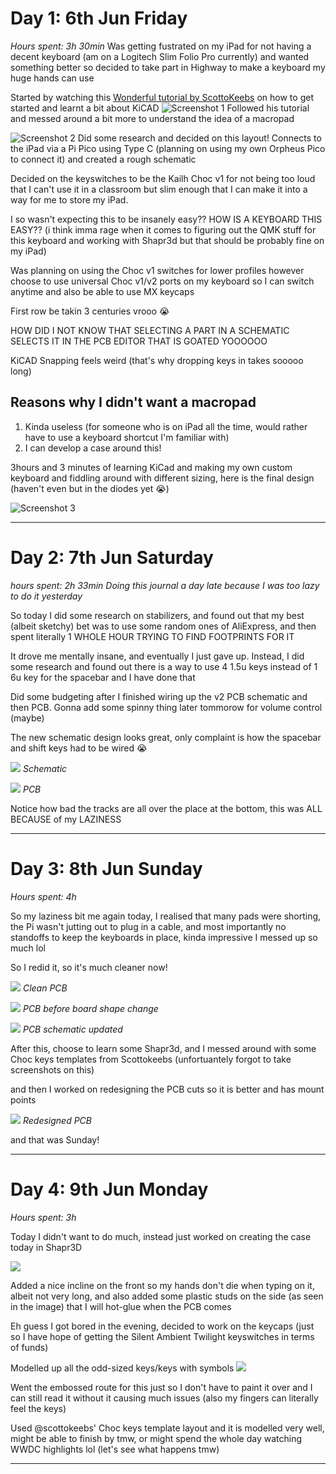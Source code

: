 # Day 1: 6th Jun Friday
*Hours spent: 3h 30min*
Was getting fustrated on my iPad for not having a decent keyboard (am on a Logitech Slim Folio Pro currently) and wanted something better so decided to take part in Highway to make a keyboard my huge hands can use

Started by watching this [Wonderful tutorial by ScottoKeebs](https://www.youtube.com/watch?v=8WXpGTIbxlQ&t=1052s) on how to get started and learnt a bit about KiCAD
![Screenshot 1](https://hc-cdn.hel1.your-objectstorage.com/s/v3/b7e230c91647651c812cb6b991ae2da9cf757bd7_screenshot_2025-06-06_at_4.01.17_pm.png)
Followed his tutorial and messed around a bit more to understand the idea of a macropad

![Screenshot 2](https://hc-cdn.hel1.your-objectstorage.com/s/v3/b8b8bc0a1e4868d75b854fb2e3d210ff395d701f_screenshot_2025-06-06_at_4.03.01_pm.png)
Did some research and decided on this layout! Connects to the iPad via a Pi Pico using Type C (planning on using my own Orpheus Pico to connect it) and created a rough schematic

Decided on the keyswitches to be the Kailh Choc v1 for not being too loud that I can't use it in a classroom but slim enough that I can make it into a way for me to store my iPad.

I so wasn't expecting this to be insanely easy?? HOW IS A KEYBOARD THIS EASY?? (i think imma rage when it comes to figuring out the QMK stuff for this keyboard and working with Shapr3d but that should be probably fine on my iPad)

Was planning on using the Choc v1 switches for lower profiles however choose to use universal Choc v1/v2 ports on my keyboard so I can switch anytime and also be able to use MX keycaps

First row be takin 3 centuries vrooo 😭

HOW DID I NOT KNOW THAT SELECTING A PART IN A SCHEMATIC SELECTS IT IN THE PCB EDITOR THAT IS GOATED YOOOOOO

KiCAD Snapping feels weird (that's why dropping keys in takes sooooo long)

## Reasons why I didn't want a macropad
1. Kinda useless (for someone who is on iPad all the time, would rather have to use a keyboard shortcut I'm familiar with)
2. I can develop a case around this!

3hours and 3 minutes of learning KiCad and making my own custom keyboard and fiddling around with different sizing, here is the final design (haven't even but in the diodes yet :sob:)

![Screenshot 3](https://hc-cdn.hel1.your-objectstorage.com/s/v3/0e866e94f2cd35c334e2f0c074609b1af7fc585a_screenshot_2025-06-06_at_11.15.17___pm.png)


---

# Day 2: 7th Jun Saturday
*hours spent: 2h 33min*
*Doing this journal a day late because I was too lazy to do it yesterday*

So today I did some research on stabilizers, and found out that my best (albeit sketchy) bet was to use some random ones of AliExpress, and then spent literally 1 WHOLE HOUR TRYING TO FIND FOOTPRINTS FOR IT

It drove me mentally insane, and eventually I just gave up. Instead, I did some research and found out there is a way to use 4 1.5u keys instead of 1 6u key for the spacebar and I have done that

Did some budgeting after I finished wiring up the v2 PCB schematic and then PCB. Gonna add some spinny thing later tommorow for volume control (maybe)

The new schematic design looks great, only complaint is how the spacebar and shift keys had to be wired 😭

![](https://hc-cdn.hel1.your-objectstorage.com/s/v3/f2f1baf556f6a4c69fa0defc0d56df9306209de7_screenshot_2025-06-08_at_4.37.43___pm.png)
*Schematic*

![](https://hc-cdn.hel1.your-objectstorage.com/s/v3/ca9fe68e4cf9337ea785d8ee3c2596b72978198e_screenshot_2025-06-08_at_2.34.19___pm.png)
*PCB*

Notice how bad the tracks are all over the place at the bottom, this was ALL BECAUSE of my LAZINESS

---
# Day 3: 8th Jun Sunday
*Hours spent: 4h*

So my laziness bit me again today, I realised that many pads were shorting, the Pi wasn't jutting out to plug in a cable, and most importantly no standoffs to keep the keyboards in place, kinda impressive I messed up so much lol

So I redid it, so it's much cleaner now!


![](https://hc-cdn.hel1.your-objectstorage.com/s/v3/fbb9cdd49ddb314b03b91f4494afeba4f0e5dcad_screenshot_2025-06-08_at_4.37.27___pm.jpeg)
*Clean PCB*

![](https://hc-cdn.hel1.your-objectstorage.com/s/v3/9ac1697882f2162fc0cdd6fed7f44c29e39323ea_screenshot_2025-06-08_at_4.37.38___pm.jpeg)
*PCB before board shape change*

![](https://hc-cdn.hel1.your-objectstorage.com/s/v3/9b02e406b71d4aa501c7e1f48b042711d60b825e_screenshot_2025-06-09_at_2.55.31___pm.png)
*PCB schematic updated*

After this, choose to learn some Shapr3d, and I messed around with some Choc keys templates from Scottokeebs (unfortuantely forgot to take screenshots on this)

and then I worked on redesigning the PCB cuts so it is better and has mount points

![](https://hc-cdn.hel1.your-objectstorage.com/s/v3/dc9c451881f7bf7e6b392740a5baa7a7510f83d8_screenshot_2025-06-09_at_2.57.29___pm.png)
*Redesigned PCB*

and that was Sunday!

---
# Day 4: 9th Jun Monday
*Hours spent: 3h*

Today I didn't want to do much, instead just worked on creating the case today in Shapr3D

![](https://hc-cdn.hel1.your-objectstorage.com/s/v3/e7dd7110453b68614ad8ac74eaa0cd8b4e3839e6_screenshot_2025-06-09_at_2.59.55___pm.png)

Added a nice incline on the front so my hands don't die when typing on it, albeit not very long, and also added some plastic studs on the side (as seen in the image) that I will hot-glue when the PCB comes

Eh guess I got bored in the evening, decided to work on the keycaps (just so I have hope of getting the Silent Ambient Twilight keyswitches in terms of funds)

Modelled up all the odd-sized keys/keys with symbols 
![](https://hc-cdn.hel1.your-objectstorage.com/s/v3/fe54ca90435c7e9a2e1b48cacd29e140f68c589f_screenshot_2025-06-09_at_10.46.08___pm.png)

Went the embossed route for this just so I don't have to paint it over and I can still read it without it causing much issues (also my fingers can literally feel the keys)

Used @scottokeebs' Choc keys template layout and it is modelled very well, might be able to finish by tmw, or might spend the whole day watching WWDC highlights lol (let's see what happens tmw)

---
